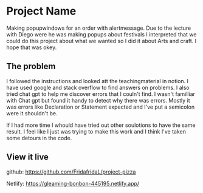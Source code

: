 # Project Name

Making popupwindows for an order with alertmessage.
Due to the lecture with Diego were he was making popups about festivals I interpreted that we could do this project about what we wanted so I did it about Arts and craft.
I hope that was okey.

## The problem

I followed the instructions and looked att the teachingmaterial in notion. I have used google and stack overflow to find answers on problems.
I also tried chat gpt to help me discover errors that I couln't find. I wasn't familliar with Chat gpt but found it handy to detect why there was errors. Mostly it was errors like Declaration or Statement expected and I've put a semicolon were it shouldn't be.

If I had more time I whould have tried out other soulotions to have the same result. I feel like I just was trying to make this work and I think I've taken some detours in the code.

## View it live

github: https://github.com/FridafridaL/project-pizza

Netlify: https://gleaming-bonbon-445195.netlify.app/
